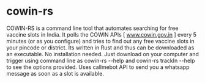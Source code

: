 # cowin-rs
COWIN-RS is a command line tool that automates searching for free vaccine slots in India. It polls the COWIN APIs [ www.cowin.gov.in ] every 5 minutes (or as you configure) and tries to find out any free vaccine slots in your pincode or district.
Its written in Rust and thus can be downloaded as an executable. No installation needed. Just download on your computer and trigger using command line as cowin-rs --help and cowin-rs trackIn --help to see the options provided. Uses callmebot API to send you a whatsapp message as soon as a slot is available.

